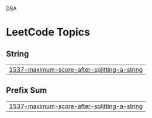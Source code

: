 DSA

<!---LeetCode Topics Start-->
# LeetCode Topics
## String
|  |
| ------- |
| [1537-maximum-score-after-splitting-a-string](https://github.com/Shashank164/DSA/tree/master/1537-maximum-score-after-splitting-a-string) |
## Prefix Sum
|  |
| ------- |
| [1537-maximum-score-after-splitting-a-string](https://github.com/Shashank164/DSA/tree/master/1537-maximum-score-after-splitting-a-string) |
<!---LeetCode Topics End-->